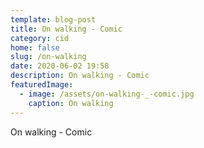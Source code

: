 ```yaml
---
template: blog-post
title: On walking - Comic
category: cid
home: false
slug: /on-walking
date: 2020-06-02 19:58
description: On walking - Comic
featuredImage: 
  - image: /assets/on-walking-_-comic.jpg
    caption: On walking
---
```

On walking - Comic